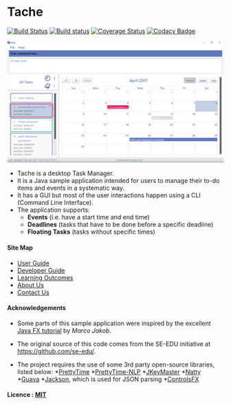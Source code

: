 # Tache

[![Build Status](https://travis-ci.org/CS2103JAN2017-T09-B4/main.svg?branch=master)](https://travis-ci.org/CS2103JAN2017-T09-B4/main.svg?branch=master)
[![Build status](https://ci.appveyor.com/api/projects/status/uro4shn2404er9kr?svg=true)](https://ci.appveyor.com/project/loveandbejoyful/main)
[![Coverage Status](https://coveralls.io/repos/github/CS2103JAN2017-T09-B4/main/badge.svg?branch=master)](https://coveralls.io/github/CS2103JAN2017-T09-B4/main?branch=master)
[![Codacy Badge](https://api.codacy.com/project/badge/Grade/b24c010f9a51421eb5ce0d4bfda1b54b)](https://www.codacy.com/app/loveandbejoyful/main?utm_source=github.com&amp;utm_medium=referral&amp;utm_content=CS2103JAN2017-T09-B4/main&amp;utm_campaign=Badge_Grade)

<img src="docs/images/Ui.png" width="600"><br>

* Tache is a desktop Task Manager.
* It is a Java sample application intended for users to manage their to-do items and events in a systematic way.
* It has a GUI but most of the user interactions happen using
  a CLI (Command Line Interface).
* The application supports:
	* **Events** (i.e. have a start time and end time)
	* **Deadlines** (tasks that have to be done before a specific deadline)
	* **Floating Tasks** (tasks without specific times)

#### Site Map
* [User Guide](docs/UserGuide.md)
* [Developer Guide](docs/DeveloperGuide.md)
* [Learning Outcomes](docs/LearningOutcomes.md)
* [About Us](docs/AboutUs.md)
* [Contact Us](docs/ContactUs.md)


#### Acknowledgements

* Some parts of this sample application were inspired by the excellent
  [Java FX tutorial](http://code.makery.ch/library/javafx-8-tutorial/) by *Marco Jakob*.

* The original source of this code comes from the SE-EDU initiative at https://github.com/se-edu/.

* The project requires the use of some 3rd party open-source libraries, listed below:
	*[PrettyTime](http://www.ocpsoft.org/prettytime/)
	*[PrettyTime-NLP](http://ocpsoft.org/prettytime/nlp/)
	*[JKeyMaster](https://github.com/tulskiy/jkeymaster)
	*[Natty](https://github.com/joestelmach/natty)
	*[Guava](https://github.com/google/guava)
	*[Jackson](https://github.com/FasterXML/jackson),  which is used for JSON parsing
	*[ControlsFX](http://fxexperience.com/controlsfx/)

#### Licence : [MIT](LICENSE)
